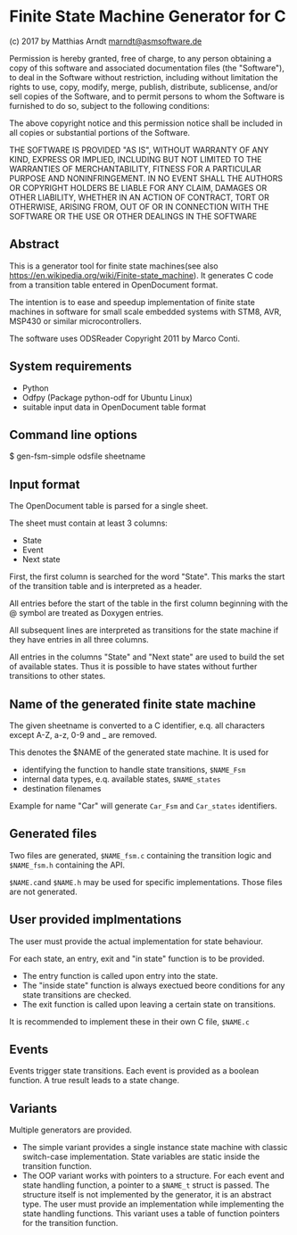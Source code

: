 # Finite State Machine Generator for C

(c) 2017 by Matthias Arndt <marndt@asmsoftware.de>

Permission is hereby granted, free of charge, to any person obtaining a copy
of this software and associated documentation files (the "Software"), to deal
in the Software without restriction, including without limitation the rights
to use, copy, modify, merge, publish, distribute, sublicense, and/or sell
copies of the Software, and to permit persons to whom the Software is
furnished to do so, subject to the following conditions:

The above copyright notice and this permission notice shall be included in
all copies or substantial portions of the Software.

THE SOFTWARE IS PROVIDED "AS IS", WITHOUT WARRANTY OF ANY KIND, EXPRESS OR
IMPLIED, INCLUDING BUT NOT LIMITED TO THE WARRANTIES OF MERCHANTABILITY,
FITNESS FOR A PARTICULAR PURPOSE AND NONINFRINGEMENT. IN NO EVENT SHALL THE
AUTHORS OR COPYRIGHT HOLDERS BE LIABLE FOR ANY CLAIM, DAMAGES OR OTHER
LIABILITY, WHETHER IN AN ACTION OF CONTRACT, TORT OR OTHERWISE, ARISING FROM,
OUT OF OR IN CONNECTION WITH THE SOFTWARE OR THE USE OR OTHER DEALINGS IN
THE SOFTWARE

## Abstract
This is a generator tool for finite state machines(see also https://en.wikipedia.org/wiki/Finite-state_machine).
It generates C code from a transition table entered in OpenDocument format.

The intention is to ease and speedup implementation of finite state machines
in software for small scale embedded systems with STM8, AVR, MSP430 or similar
microcontrollers.

The software uses ODSReader Copyright 2011 by Marco Conti.

## System requirements

- Python
- Odfpy (Package python-odf for Ubuntu Linux)
- suitable input data in OpenDocument table format

## Command line options

$ gen-fsm-simple odsfile sheetname

## Input format

The OpenDocument table is parsed for a single sheet.

The sheet must contain at least 3 columns:
- State
- Event
- Next state

First, the first column is searched for the word "State". This marks the
start of the transition table and is interpreted as a header. 

All entries before the start of the table in the first column beginning with the
@ symbol are treated as Doxygen entries.

All subsequent lines are interpreted as transitions for the state machine if they have entries in all three columns.

All entries in the columns "State" and "Next state" are used to build the set of available states. Thus it is possible to have states without further 
transitions to other states.

## Name of the generated finite state machine

The given sheetname is converted to a C identifier, e.q. all characters 
except A-Z, a-z, 0-9 and _ are removed.

This denotes the $NAME of the generated state machine. It is used for
- identifying the function to handle state transitions, `$NAME_Fsm`
- internal data types, e.q. available states, `$NAME_states`
- destination filenames

Example for name "Car" will generate `Car_Fsm` and `Car_states` identifiers.

## Generated files

Two files are generated, `$NAME_fsm.c` containing the transition logic and
`$NAME_fsm.h` containing the API.

`$NAME.c`and `$NAME.h` may be used for specific implementations. Those files
are not generated.

## User provided implmentations

The user must provide the actual implementation for state behaviour.

For each state, an entry, exit and "in state" function is to be provided.
- The entry function is called upon entry into the state.
- The "inside state" function is always exectued beore conditions for any state transitions are checked.
- The exit function is called upon leaving a certain state on transitions.

It is recommended to implement these in their own C file, `$NAME.c`

## Events

Events trigger state transitions. Each event is provided as a boolean function.
A true result leads to a state change.

## Variants

Multiple generators are provided.

- The simple variant provides a single instance state machine with classic switch-case implementation. 
State variables are static inside the transition function.
- The OOP variant works with pointers to a structure. For each event and state handling function, a pointer to a `$NAME_t` struct is passed.
The structure itself is not implemented by the generator, it is an abstract type.
The user must provide an implementation while implementing the state handling functions. This variant uses a table of function pointers for the transition function.
